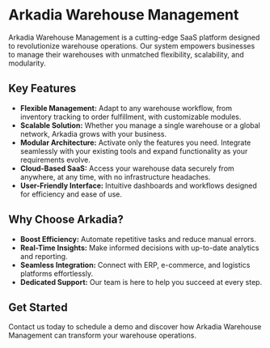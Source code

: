 # Arkadia Warehouse Management

Arkadia Warehouse Management is a cutting-edge SaaS platform designed to revolutionize warehouse operations. Our system empowers businesses to manage their warehouses with unmatched flexibility, scalability, and modularity.

## Key Features

- **Flexible Management:** Adapt to any warehouse workflow, from inventory tracking to order fulfillment, with customizable modules.
- **Scalable Solution:** Whether you manage a single warehouse or a global network, Arkadia grows with your business.
- **Modular Architecture:** Activate only the features you need. Integrate seamlessly with your existing tools and expand functionality as your requirements evolve.
- **Cloud-Based SaaS:** Access your warehouse data securely from anywhere, at any time, with no infrastructure headaches.
- **User-Friendly Interface:** Intuitive dashboards and workflows designed for efficiency and ease of use.

## Why Choose Arkadia?

- **Boost Efficiency:** Automate repetitive tasks and reduce manual errors.
- **Real-Time Insights:** Make informed decisions with up-to-date analytics and reporting.
- **Seamless Integration:** Connect with ERP, e-commerce, and logistics platforms effortlessly.
- **Dedicated Support:** Our team is here to help you succeed at every step.

## Get Started

Contact us today to schedule a demo and discover how Arkadia Warehouse Management can transform your warehouse operations.
